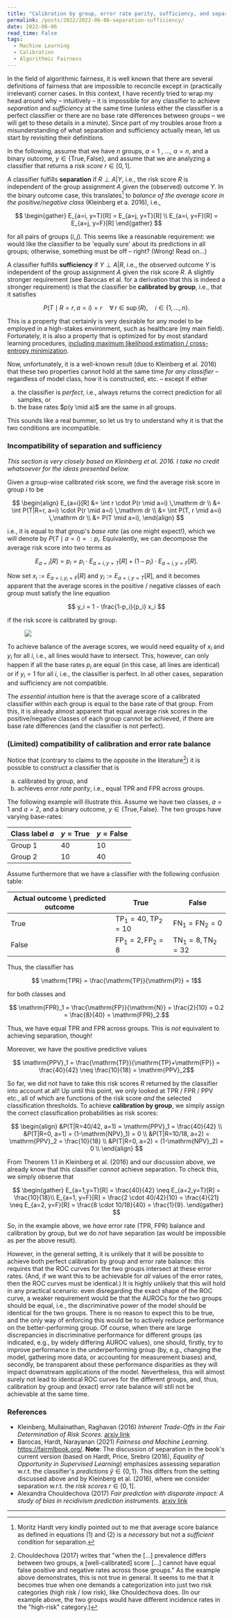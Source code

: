```yaml
---
title: "Calibration by group, error rate parity, sufficiency, and separation"
permalink: /posts/2022/2022-06-06-separation-sufficiency/
date: 2022-06-06
read_time: False
tags:
  - Machine Learning
  - Calibration
  - Algorithmic Fairness
---
```


In the field of algorithmic fairness, it is well known that there are several definitions of fairness that are impossible to reconcile except in (practically irrelevant) corner cases.
In this context, I have recently tried to wrap my head around why – intuitively – it is impossible for any classifier to achieve *separation* and *sufficiency* at the same time (unless either the classifier is a perfect classifier or there are no base rate differences between groups – we will get to these details in a minute).
Since part of my troubles arose from a misunderstanding of what separation and sufficiency actually mean, let us start by revisiting their definitions.

In the following, assume that we have $n$ groups, $a=1$ , ..., $a=n$, and a binary outcome, $y\in \lbrace \text{True}, \text{False} \rbrace$, and assume that we are analyzing a classifier that returns a *risk score* $r\in [0, 1].$ 

A classifier fulfills **separation** if $R \perp A \vert Y$, i.e., the risk score $R$ is independent of the group assignment $A$ given the (observed) outcome $Y$.
In the binary outcome case, this translates[^1] to *balance of the average score in the positive/negative class* (Kleinberg et a. 2016), i.e.,

$$
\begin{gather}
E_{a=i, y=T}[R] = E_{a=j, y=T}[R] \\
E_{a=i, y=F}[R] = E_{a=j, y=F}[R]
\end{gather}
$$

for all pairs of groups $(i,j)$.
This seems like a reasonable requirement: we would like the classifier to be 'equally sure' about its predictions in all groups; otherwise, something must be off – right? (Wrong! Read on...)

A classifier fulfills **sufficiency** if $Y \perp A \vert R$, i.e., the observed outcome $Y$ is independent of the group assignment $A$ given the risk score $R$.
A slightly stronger requirement (see Barocas et al. for a derivation that this is indeed a stronger requirement) is that the classifier be **calibrated by group**, i.e., that it satisfies

$$
P(T \mid R=r, a=i) = r \quad \forall\, r \in \mathop{supp_i}(R), \quad i \in \{1, \ldots, n\}.
$$

This is a property that certainly is very desirable for any model to be employed in a high-stakes environment, such as healthcare (my main field).
Fortunately, it is also a property that is optimized for by most standard learning procedures, [including maximum likelihood estimation / cross-entropy minimization](https://e-pet.github.io/posts/2022/2022-04-03-maximum-likelihood/).

Now, unfortunately, it is a well-known result (due to Kleinberg et al. 2016) that these two properties cannot hold at the same time *for any classifier* – regardless of model class, how it is constructed, etc. – except if either
<ol type="a">
  <li>the classifier is <i>perfect</i>, i.e., always returns the correct prediction for all samples, or</li>
  <li>the base rates $p(y \mid a)$ are the same in all groups.</li>
</ol>
This sounds like a real bummer, so let us try to understand why it is that the two conditions are incompatible.

### Incompatibility of separation and sufficiency
*This section is very closely based on Kleinberg et al. 2016. I take no credit whatsoever for the ideas presented below.*

Given a group-wise calibrated risk score, we find the average risk score in group $i$ to be

$$
\begin{align}
E_{a=i}[R] &= \int r \cdot P(r \mid a=i) \,\mathrm dr \\
&= \int P(T|R=r, a=i) \cdot P(r \mid a=i) \,\mathrm dr \\
&= \int P(T, r \mid a=i) \,\mathrm dr \\
&= P(T \mid a=i),
\end{align}
$$

i.e., it is equal to that group's _base rate_ (as one might expect!), which we will denote by $P(T \mid a=i) =: p_i$.
Equivalently, we can decompose the average risk score into two terms as

$$
E_{a=i}[R] = p_i = p_i \cdot E_{a=i, y=T}[R] + (1-p_i) \cdot E_{a=i, y=F}[R].
$$

Now set $x_i := E_{a=i, y_i=F}[R]$ and $y_i := E_{a=i, y=T}[R]$, and it becomes apparent that the average scores in the positive / negative classes of each group must satisfy the line equation

$$
	y_i = 1 - \frac{1-p_i}{p_i} x_i
$$

if the risk score is calibrated by group.

<figure style="width: 450px" class="align-center">
  <a href="/images/2022-01-19-Separation-sufficiency.png" title="Visualization of the incompatibility of separation and sufficiency" alt="Visualization of the incompatibility of separation and sufficiency">
  <img src="/images/2022-01-19-Separation-sufficiency.png"></a>
</figure>

To achieve balance of the average scores, we would need equality of $x_i$ and $y_i$ for all $i$, i.e., all lines would have to intersect.
This, however, can only happen if all the base rates $p_i$ are equal (in this case, all lines are identical) or if $y_i=1$ for all $i$, i.e., the classifier is perfect.
In all other cases, separation and sufficiency are not compatible.

The *essential intuition* here is that the average score of a calibrated classifier within each group is equal to the base rate of that group.
From this, it is already almost apparent that equal average risk scores in the positive/negative classes of each group cannot be achieved, if there are base rate differences (and the classifier is not perfect).


### (Limited) compatibility of calibration and error rate balance
Notice that (contrary to claims to the opposite in the literature[^2]) it is possible to construct a classifier that is 
<ol type="a">
  <li>calibrated by group, and</li>
  <li>achieves <i>error rate parity</i>, i.e., equal TPR and FPR across groups.</li>
</ol>

The following example will illustrate this.
Assume we have two classes, $a=1$ and $a=2$, and a binary outcome, $y\in \lbrace \text{True}, \text{False} \rbrace$. The two groups have varying base-rates:
 
Class label $a$ |  $y=\text{True}$ | $y=\text{False}$
--------- |  - | -
  Group 1  | 40 | 10
  Group 2  | 10 | 40

Assume furthermore that we have a classifier with the following confusion table:

Actual outcome \ predicted outcome | True | False
---- | ----- | ----
True | $\mathrm{TP}_1=40$, $\mathrm{TP}_2=10$ | $\mathrm{FN}_1=\mathrm{FN}_2=0$
False | $\mathrm{FP}_1=2, \mathrm{FP}_2=8$ | $\mathrm{TN}_1=8, \mathrm{TN}_2=32$

Thus, the classifier has

$$ \mathrm{TPR} = \frac{\mathrm{TP}}{\mathrm{P}} = 1$$

for both classes and

$$ \mathrm{FPR}_1 = \frac{\mathrm{FP}}{\mathrm{N}} = \frac{2}{10} = 0.2 = \frac{8}{40} = \mathrm{FPR}_2.$$

Thus, we have equal $\mathrm{TPR}$ and $\mathrm{FPR}$ across groups.
This is *not* equivalent to achieving separation, though!

Moreover, we have the positive predictive values

$$ \mathrm{PPV}_1 = \frac{\mathrm{TP}}{\mathrm{TP}+\mathrm{FP}} = \frac{40}{42} \neq \frac{10}{18} = \mathrm{PPV}_2$$

So far, we did not have to take this risk scores $R$ returned by the classifier into account at all!
Up until this point, we only looked at $\mathrm{TPR}$ / $\mathrm{FPR}$ / $\mathrm{PPV}$ etc., all of which are functions of the risk score _and_ the selected classification thresholds.
To achieve **calibration by group**, we simply assign the correct classification probabilities as risk scores:

$$
\begin{align}
&P(T|R=40/42, a=1) = \mathrm{PPV}_1 = \frac{40}{42} \\
&P(T|R=0, a=1) = (1-\mathrm{NPV}_1) = 0 \\
&P(T|R=10/18, a=2) = \mathrm{PPV}_2 = \frac{10}{18} \\
&P(T|R=0, a=2) = (1-\mathrm{NPV}_2) = 0 \\
\end{align}
$$

From Theorem 1.1 in Kleinberg et al. (2016) and our discussion above, we already know that this classifier *cannot* achieve separation. To check this, we simply observe that

$$
\begin{gather}
E_{a=1,y=T}[R] = \frac{40}{42} \neq E_{a=2,y=T}[R] = \frac{10}{18}\\
E_{a=1, y=F}[R] = \frac{2 \cdot 40/42}{10} = \frac{4}{21} \neq E_{a=2, y=F}[R] = \frac{8 \cdot 10/18}{40} = \frac{1}{9}.
\end{gather}
$$

So, in the example above, we *have* error rate ($\mathrm{TPR}$, $\mathrm{FPR}$) balance and calibration by group, but we do *not* have separation (as would be impossible as per the above result).

However, in the general setting, it is unlikely that it will be possible to achieve both perfect calibration by group and error rate balance:
this requires that the ROC curves for the two groups intersect at these error rates.
(And, if we want this to be achievable for _all_ values of the error rates, then the ROC curves must be identical.)
It is highly unlikely that this will hold in any practical scenario:
even disregarding the exact shape of the ROC curve, a weaker requirement would be that the AUROCs for the two groups should be equal, i.e., the discriminative power of the model should be identical for the two groups.
There is no reason to expect this to be true, and the only way of enforcing this would be to actively reduce performance on the better-performing group.
Of course, when there are large discrepancies in discriminative performance for different groups (as indicated, e.g., by widely differing AUROC values), one should, firstly, try to improve performance in the underperforming group (by, e.g., changing the model, gathering more data, or accounting for measurement biases) and, secondly, be transparent about these performance disparities as they will impact downstream applications of the model.
Nevertheless, this will almost surely not lead to identical ROC curves for the different groups, and, thus, calibration by group and (exact) error rate balance will still not be achievable at the same time.

### References
- Kleinberg, Mullainathan, Raghavan (2016) *Inherent Trade-Offs in the Fair Determination of Risk Scores.* [arxiv link](http://arxiv.org/abs/1609.05807v2)
- Barocas, Hardt, Narayanan (2021) *Fairness and Machine Learning*. <https://fairmlbook.org/>. **Note**: The discussion of separation in the book's current version (based on Hardt, Price, Srebro (2016), *Equality of Opportunity in Supervised Learning*) emphasizes assessing separation w.r.t. the classifier's _predictions_ $\hat{y}\in\lbrace 0,1 \rbrace$. This differs from the setting discussed above and by Kleinberg et al. (2016), where we consider separation w.r.t. the _risk scores_ $r\in [0,1]$.
- Alexandra Chouldechova (2017) *Fair prediction with disparate impact: A study of bias in recidivism prediction instruments.* [arxiv link](https://arxiv.org/pdf/1610.07524.pdf)

[^1]: Moritz Hardt very kindly pointed out to me that average score balance as defined in equations (1) and (2) is a *necessary* but not a *sufficient* condition for separation.
[^2]: Chouldechova (2017) writes that "when the [...] prevalence differs between two groups, a [well-calibrated] score [...] cannot have equal false positive and negative rates across those groups." As the example above demonstrates, this is not true in general. It seems to me that it becomes true when one demands a categorization into just two risk categories (high risk / low risk), like Chouldechova does. (In our example above, the two groups would have different incidence rates in the "high-risk" category.)

-----
